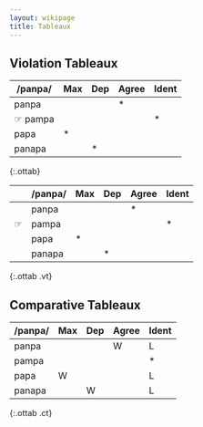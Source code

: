 ```yaml
---
layout: wikipage
title: Tableaux
---
```


## Violation Tableaux

| /panpa/   | Max | Dep | Agree | Ident |
|-----------|-----|-----|-------|-------|
| panpa  |     |     | *     |       |
| ☞ pampa  |     |     |       | *     |
| papa   | *   |     |       |       |
| panapa |     | *   |       |       |
{:.ottab}

|   | /panpa/   | Max | Dep | Agree | Ident |
|---|-----------|-----|-----|-------|-------|
|   | panpa  |     |     | *     |       |
|&#9758;  | pampa  |     |     |       | *     |
|   | papa   | *   |     |       |       |
|   | panapa |     | *   |       |       |
{:.ottab .vt}

## Comparative Tableaux

| /panpa/   | Max | Dep | Agree | Ident |
|-----------|-----|-----|-------|-------|
| panpa  |     |     | W     | L      |
| pampa  |     |     |       | *     |
| papa   | W   |     |       | L      |
| panapa |     | W   |       | L      |
{:.ottab .ct}
